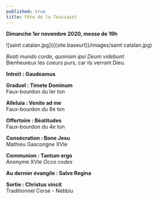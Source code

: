 ```yaml
---
published: true
title: Fête de la Toussaint
---
```

**Dimanche 1er novembre 2020, messe de 19h**

![saint catalan.jpg]({{site.baseurl}}/images/saint catalan.jpg)

*Beati mundo corde, quoniam ipsi Deum videbunt*  
Bienheureux les coeurs purs, car ils verront Dieu.

**Introït : Gaudeamus**

**Graduel : Timete Dominum**  
Faux-bourdon  du Ier ton

**Alleluia : Venite ad me**  
Faux-bourdon du 8e ton

**Offertoire : Béatitudes**  
Faux-bourdon du 4e ton

**Consécration : Bone Jesu**  
Mathieu Gascongne XVIe

**Communion : Tantum ergo**  
Anonyme XVIe *Occo codex*

**Au dernier évangile : Salve Regina**

**Sortie : Christus vincit**  
Traditionnel Corse - Nebbiu
